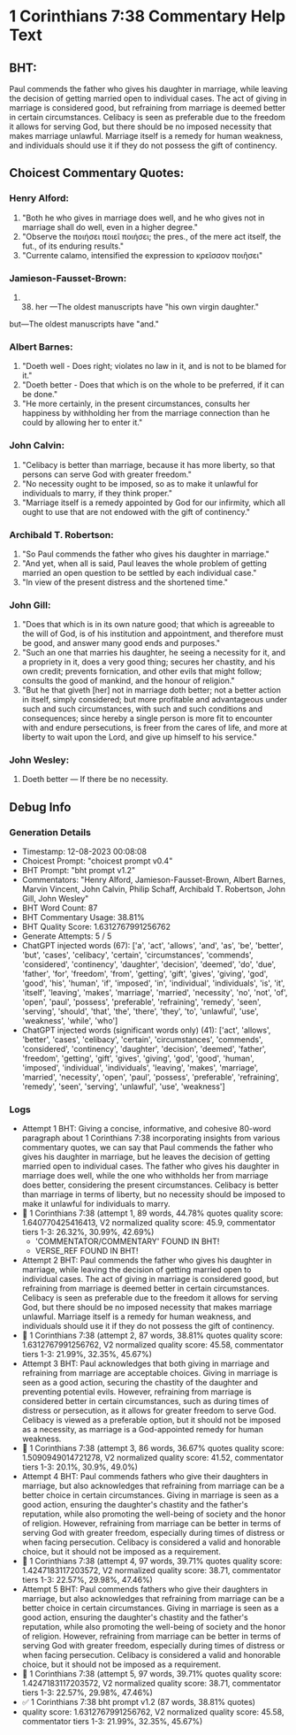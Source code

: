 # 1 Corinthians 7:38 Commentary Help Text

## BHT:
Paul commends the father who gives his daughter in marriage, while leaving the decision of getting married open to individual cases. The act of giving in marriage is considered good, but refraining from marriage is deemed better in certain circumstances. Celibacy is seen as preferable due to the freedom it allows for serving God, but there should be no imposed necessity that makes marriage unlawful. Marriage itself is a remedy for human weakness, and individuals should use it if they do not possess the gift of continency.

## Choicest Commentary Quotes:
### Henry Alford:
1. "Both he who gives in marriage does well, and he who gives not in marriage shall do well, even in a higher degree."
2. "Observe the ποιήσει ποιεῖ ποιήσει; the pres., of the mere act itself, the fut., of its enduring results."
3. "Currente calamo, intensified the expression to κρεῖσσον ποιῆσει"

### Jamieson-Fausset-Brown:
1. 38. her —The
	oldest manuscripts have "his own virgin daughter." 
	
but—The oldest
	manuscripts have "and."


### Albert Barnes:
1. "Doeth well - Does right; violates no law in it, and is not to be blamed for it."
2. "Doeth better - Does that which is on the whole to be preferred, if it can be done."
3. "He more certainly, in the present circumstances, consults her happiness by withholding her from the marriage connection than he could by allowing her to enter it."

### John Calvin:
1. "Celibacy is better than marriage, because it has more liberty, so that persons can serve God with greater freedom."
2. "No necessity ought to be imposed, so as to make it unlawful for individuals to marry, if they think proper."
3. "Marriage itself is a remedy appointed by God for our infirmity, which all ought to use that are not endowed with the gift of continency."

### Archibald T. Robertson:
1. "So Paul commends the father who gives his daughter in marriage."
2. "And yet, when all is said, Paul leaves the whole problem of getting married an open question to be settled by each individual case."
3. "In view of the present distress and the shortened time."

### John Gill:
1. "Does that which is in its own nature good; that which is agreeable to the will of God, is of his institution and appointment, and therefore must be good, and answer many good ends and purposes."
2. "Such an one that marries his daughter, he seeing a necessity for it, and a propriety in it, does a very good thing; secures her chastity, and his own credit; prevents fornication, and other evils that might follow; consults the good of mankind, and the honour of religion."
3. "But he that giveth [her] not in marriage doth better; not a better action in itself, simply considered; but more profitable and advantageous under such and such circumstances, with such and such conditions and consequences; since hereby a single person is more fit to encounter with and endure persecutions, is freer from the cares of life, and more at liberty to wait upon the Lord, and give up himself to his service."

### John Wesley:
1. Doeth better — If there be no necessity.



## Debug Info
### Generation Details
- Timestamp: 12-08-2023 00:08:08
- Choicest Prompt: "choicest prompt v0.4"
- BHT Prompt: "bht prompt v1.2"
- Commentators: "Henry Alford, Jamieson-Fausset-Brown, Albert Barnes, Marvin Vincent, John Calvin, Philip Schaff, Archibald T. Robertson, John Gill, John Wesley"
- BHT Word Count: 87
- BHT Commentary Usage: 38.81%
- BHT Quality Score: 1.6312767991256762
- Generate Attempts: 5 / 5
- ChatGPT injected words (67):
	['a', 'act', 'allows', 'and', 'as', 'be', 'better', 'but', 'cases', 'celibacy', 'certain', 'circumstances', 'commends', 'considered', 'continency', 'daughter', 'decision', 'deemed', 'do', 'due', 'father', 'for', 'freedom', 'from', 'getting', 'gift', 'gives', 'giving', 'god', 'good', 'his', 'human', 'if', 'imposed', 'in', 'individual', 'individuals', 'is', 'it', 'itself', 'leaving', 'makes', 'marriage', 'married', 'necessity', 'no', 'not', 'of', 'open', 'paul', 'possess', 'preferable', 'refraining', 'remedy', 'seen', 'serving', 'should', 'that', 'the', 'there', 'they', 'to', 'unlawful', 'use', 'weakness', 'while', 'who']
- ChatGPT injected words (significant words only) (41):
	['act', 'allows', 'better', 'cases', 'celibacy', 'certain', 'circumstances', 'commends', 'considered', 'continency', 'daughter', 'decision', 'deemed', 'father', 'freedom', 'getting', 'gift', 'gives', 'giving', 'god', 'good', 'human', 'imposed', 'individual', 'individuals', 'leaving', 'makes', 'marriage', 'married', 'necessity', 'open', 'paul', 'possess', 'preferable', 'refraining', 'remedy', 'seen', 'serving', 'unlawful', 'use', 'weakness']

### Logs
- Attempt 1 BHT: Giving a concise, informative, and cohesive 80-word paragraph about 1 Corinthians 7:38 incorporating insights from various commentary quotes, we can say that Paul commends the father who gives his daughter in marriage, but he leaves the decision of getting married open to individual cases. The father who gives his daughter in marriage does well, while the one who withholds her from marriage does better, considering the present circumstances. Celibacy is better than marriage in terms of liberty, but no necessity should be imposed to make it unlawful for individuals to marry.
- 🔄 1 Corinthians 7:38 (attempt 1, 89 words, 44.78% quotes quality score: 1.640770425416413, V2 normalized quality score: 45.9, commentator tiers 1-3: 26.32%, 30.99%, 42.69%) 
	- 'COMMENTATOR/COMMENTARY' FOUND IN BHT! 
	- VERSE_REF FOUND IN BHT!
- Attempt 2 BHT: Paul commends the father who gives his daughter in marriage, while leaving the decision of getting married open to individual cases. The act of giving in marriage is considered good, but refraining from marriage is deemed better in certain circumstances. Celibacy is seen as preferable due to the freedom it allows for serving God, but there should be no imposed necessity that makes marriage unlawful. Marriage itself is a remedy for human weakness, and individuals should use it if they do not possess the gift of continency.
- 🔄 1 Corinthians 7:38 (attempt 2, 87 words, 38.81% quotes quality score: 1.6312767991256762, V2 normalized quality score: 45.58, commentator tiers 1-3: 21.99%, 32.35%, 45.67%)
- Attempt 3 BHT: Paul acknowledges that both giving in marriage and refraining from marriage are acceptable choices. Giving in marriage is seen as a good action, securing the chastity of the daughter and preventing potential evils. However, refraining from marriage is considered better in certain circumstances, such as during times of distress or persecution, as it allows for greater freedom to serve God. Celibacy is viewed as a preferable option, but it should not be imposed as a necessity, as marriage is a God-appointed remedy for human weakness.
- 🔄 1 Corinthians 7:38 (attempt 3, 86 words, 36.67% quotes quality score: 1.5090949014721278, V2 normalized quality score: 41.52, commentator tiers 1-3: 20.1%, 30.9%, 49.0%)
- Attempt 4 BHT: Paul commends fathers who give their daughters in marriage, but also acknowledges that refraining from marriage can be a better choice in certain circumstances. Giving in marriage is seen as a good action, ensuring the daughter's chastity and the father's reputation, while also promoting the well-being of society and the honor of religion. However, refraining from marriage can be better in terms of serving God with greater freedom, especially during times of distress or when facing persecution. Celibacy is considered a valid and honorable choice, but it should not be imposed as a requirement.
- 🔄 1 Corinthians 7:38 (attempt 4, 97 words, 39.71% quotes quality score: 1.4247183117203572, V2 normalized quality score: 38.71, commentator tiers 1-3: 22.57%, 29.98%, 47.46%)
- Attempt 5 BHT: Paul commends fathers who give their daughters in marriage, but also acknowledges that refraining from marriage can be a better choice in certain circumstances. Giving in marriage is seen as a good action, ensuring the daughter's chastity and the father's reputation, while also promoting the well-being of society and the honor of religion. However, refraining from marriage can be better in terms of serving God with greater freedom, especially during times of distress or when facing persecution. Celibacy is considered a valid and honorable choice, but it should not be imposed as a requirement.
- 🔄 1 Corinthians 7:38 (attempt 5, 97 words, 39.71% quotes quality score: 1.4247183117203572, V2 normalized quality score: 38.71, commentator tiers 1-3: 22.57%, 29.98%, 47.46%)
- ✅ 1 Corinthians 7:38 bht prompt v1.2 (87 words, 38.81% quotes)
- quality score: 1.6312767991256762, V2 normalized quality score: 45.58, commentator tiers 1-3: 21.99%, 32.35%, 45.67%)